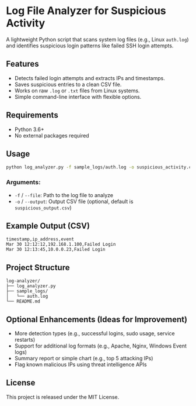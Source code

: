 # Log File Analyzer for Suspicious Activity

A lightweight Python script that scans system log files (e.g., Linux `auth.log`) and identifies suspicious login patterns like failed SSH login attempts.

## Features
- Detects failed login attempts and extracts IPs and timestamps.
- Saves suspicious entries to a clean CSV file.
- Works on raw `.log` or `.txt` files from Linux systems.
- Simple command-line interface with flexible options.

## Requirements
- Python 3.6+
- No external packages required

## Usage
```bash
python log_analyzer.py -f sample_logs/auth.log -o suspicious_activity.csv
```

### Arguments:
- `-f` / `--file`: Path to the log file to analyze
- `-o` / `--output`: Output CSV file (optional, default is `suspicious_output.csv`)

## Example Output (CSV)
```
timestamp,ip_address,event
Mar 30 12:12:12,192.168.1.100,Failed Login
Mar 30 12:13:45,10.0.0.23,Failed Login
```

## Project Structure
```
log-analyzer/
├── log_analyzer.py
├── sample_logs/
│   └── auth.log
└── README.md
```

## Optional Enhancements (Ideas for Improvement)
- More detection types (e.g., successful logins, sudo usage, service restarts)
- Support for additional log formats (e.g., Apache, Nginx, Windows Event logs)
- Summary report or simple chart (e.g., top 5 attacking IPs)
- Flag known malicious IPs using threat intelligence APIs

## License
This project is released under the MIT License.
